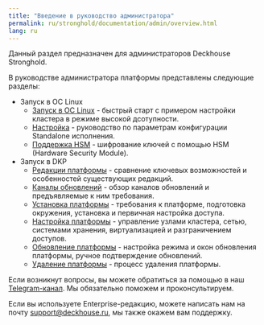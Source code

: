 ```yaml
---
title: "Введение в руководство администратора"
permalink: ru/stronghold/documentation/admin/overview.html
lang: ru
---
```


Данный раздел предназначен для администраторов Deckhouse Stronghold.

В руководстве администратора платформы представлены следующие разделы:

- Запуск в ОС Linux
  - [Запуск в ОС Linux](./standalone/installation.html) - быстрый старт с примером настройки кластера в режиме высокой дсотупности.
  - [Настройка](./standalone/configuration.html) - руководство по параметрам конфигурации Standalone исполнения.
  - [Поддержка HSM](./standalone/hsm.html) - шифрование ключей с помощью HSM (Hardware Security Module).
- Запуск в DKP
  - [Редакции платформы](./editions.html) - сравнение ключевых возможностей и особенностей существующих редакций.
  - [Каналы обновлений](./update-channels.html) - обзор каналов обновлений и предъявляемые к ним требования.
  - [Установка платформы](./install/requirements.html) - требования к платформе, подготовка окружения, установка и первичная настройка доступа.
  - [Настройка платформы](./platform-management/node-management/node-group.html) - управление узлами кластера, сетью, системами хранения, виртуализацией и разграничением доступов.
  - [Обновление платформы](./update/update.html) - настройка режима и окон обновления платформы, ручное подтверждение обновлений.
  - [Удаление платформы](./removing/removing.html) - процесс удаления платформы.

Если возникнут вопросы, вы можете обратиться за помощью в наш [Telegram-канал](https://t.me/deckhouse_ru). Мы обязательно поможем и проконсультируем.

Если вы используете Enterprise-редакцию, можете написать нам на почту&nbsp;<a href="mailto:support@deckhouse.ru">support@deckhouse.ru</a>, мы также окажем вам поддержку.

